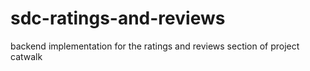 # sdc-ratings-and-reviews
backend implementation for the ratings and reviews section of project catwalk 
